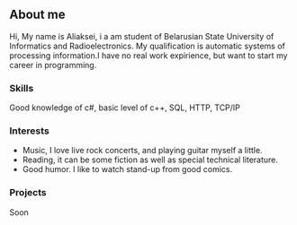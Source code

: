 ## About me

Hi, My name is Aliaksei, i a am student of Belarusian State University of Informatics and Radioelectronics. My qualification is automatic systems of processing information.I have no real work expirience, but want to start my career in programming.

### Skills

Good knowledge of c#, basic level of c++, SQL, HTTP, TCP/IP

### Interests

- Music, I love live rock concerts, and playing guitar myself a little. 
- Reading, it can be some fiction as well as special technical literature.
- Good humor. I like to watch stand-up from good comics.

### Projects

Soon 
